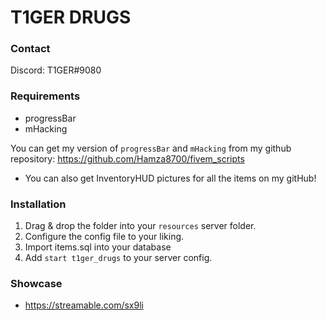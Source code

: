 # T1GER DRUGS

### Contact
Discord: T1GER#9080

### Requirements
- progressBar
- mHacking

You can get my version of `progressBar` and `mHacking` from my github repository:
https://github.com/Hamza8700/fivem_scripts
- You can also get InventoryHUD pictures for all the items on my gitHub!

### Installation
1) Drag & drop the folder into your `resources` server folder.
2) Configure the config file to your liking.
3) Import items.sql into your database
4) Add `start t1ger_drugs` to your server config.

### Showcase
- https://streamable.com/sx9li